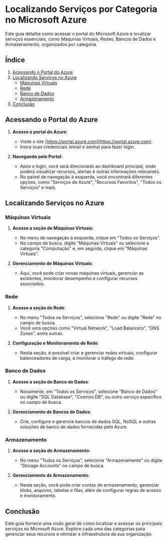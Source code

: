 # Localizando Serviços por Categoria no Microsoft Azure

Este guia detalha como acessar o portal do Microsoft Azure e localizar serviços essenciais, como Máquinas Virtuais, Redes, Bancos de Dados e Armazenamento, organizados por categoria.

## Índice

1. [Acessando o Portal do Azure](#acessando-o-portal-do-azure)
2. [Localizando Serviços no Azure](#localizando-serviços-no-azure)
   - [Máquinas Virtuais](#máquinas-virtuais)
   - [Rede](#rede)
   - [Banco de Dados](#banco-de-dados)
   - [Armazenamento](#armazenamento)
3. [Conclusão](#conclusão)

## Acessando o Portal do Azure

1. **Acesse o portal do Azure**:
   - Visite o site [https://portal.azure.com](https://portal.azure.com).
   - Insira suas credenciais (email e senha) para fazer login.

2. **Navegando pelo Portal**:
   - Após o login, você será direcionado ao dashboard principal, onde poderá visualizar recursos, alertas e outras informações relevantes.
   - No painel de navegação à esquerda, você encontrará diferentes opções, como "Serviços de Azure", "Recursos Favoritos", "Todos os Serviços" e mais.

## Localizando Serviços no Azure

### Máquinas Virtuais

1. **Acesse a seção de Máquinas Virtuais**:
   - No menu de navegação à esquerda, clique em "Todos os Serviços".
   - No campo de busca, digite "Máquinas Virtuais" ou selecione a categoria "Computação" e, em seguida, clique em "Máquinas Virtuais".

2. **Gerenciamento de Máquinas Virtuais**:
   - Aqui, você pode criar novas máquinas virtuais, gerenciar as existentes, monitorar desempenho e configurar recursos associados.

### Rede

1. **Acesse a seção de Rede**:
   - No menu "Todos os Serviços", selecione "Rede" ou digite "Rede" no campo de busca.
   - Você verá opções como "Virtual Network", "Load Balancers", "DNS Zones", entre outras.

2. **Configuração e Monitoramento de Rede**:
   - Nesta seção, é possível criar e gerenciar redes virtuais, configurar balanceadores de carga, e monitorar o tráfego de rede.

### Banco de Dados

1. **Acesse a seção de Banco de Dados**:
   - Novamente, em "Todos os Serviços", selecione "Banco de Dados" ou digite "SQL Database", "Cosmos DB", ou outro serviço específico no campo de busca.

2. **Gerenciamento de Bancos de Dados**:
   - Crie, configure e gerencie bancos de dados SQL, NoSQL e outras soluções de banco de dados fornecidas pelo Azure.

### Armazenamento

1. **Acesse a seção de Armazenamento**:
   - No menu "Todos os Serviços", selecione "Armazenamento" ou digite "Storage Accounts" no campo de busca.

2. **Gerenciamento de Armazenamento**:
   - Nesta seção, você pode criar contas de armazenamento, gerenciar blobs, arquivos, tabelas e filas, além de configurar regras de acesso e monitoramento.

## Conclusão

Este guia fornece uma visão geral de como localizar e acessar os principais serviços no Microsoft Azure. Explore cada uma das categorias para gerenciar seus recursos e otimizar a infraestrutura da sua organização.

